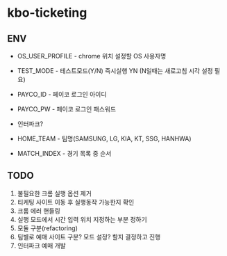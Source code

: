 # kbo-ticketing

## ENV
- OS_USER_PROFILE - chrome 위치 설정할 OS 사용자명
- TEST_MODE - 테스트모드(Y/N) 즉시실행 YN (N일때는 새로고침 시각 설정 필요)
- PAYCO_ID - 페이코 로그인 아이디
- PAYCO_PW - 페이코 로그인 패스워드

- 인터파크?

- HOME_TEAM - 팀명(SAMSUNG, LG, KIA, KT, SSG, HANHWA)
- MATCH_INDEX - 경기 목록 중 순서


## TODO
1. 불필요한 크롬 실행 옵션 제거
2. 티케팅 사이트 이동 후 실행동작 가능한지 확인
3. 크롬 에러 핸들링
4. 실행 모드에서 시간 입력 위치 지정하는 부분 정하기
5. 모듈 구분(refactoring)
6. 팀별로 예매 사이트 구분? 모드 설정? 할지 결정하고 진행
7. 인터파크 예매 개발
